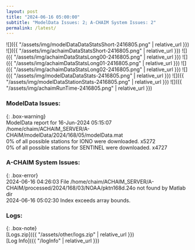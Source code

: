 ```yaml
---
layout: post
title: "2024-06-16 05:00:00"
subtitle: "ModelData Issues: 2; A-CHAIM System Issues: 2"
permalink: /latest/
---
```


![]({{ "/assets/img/modelDataDataStatsShort-2416805.png" | relative_url }})
![]({{ "/assets/img/achaimDataStatsShort-2416805.png" | relative_url }})
![]({{ "/assets/img/achaimDataStatsLong00-2416805.png" | relative_url }})
![]({{ "/assets/img/achaimDataStatsLong01-2416805.png" | relative_url }})
![]({{ "/assets/img/achaimDataStatsLong02-2416805.png" | relative_url }})
![]({{ "/assets/img/modelDataDataStats-2416805.png" | relative_url }})
![]({{ "/assets/img/modelDataStationStats-2416805.png" | relative_url }})
![]({{ "/assets/img/achaimRunTime-2416805.png" | relative_url }})


### ModelData Issues:  
  
{: .box-warning}  
 ModelData report for 16-Jun-2024 05:15:07   
 /home/chaim/ACHAIM_SERVER/A-CHAIM/modelData/2024/168/05/modelData.mat   
 0% of all possible stations for IONO were downloaded. x5272   
 0% of all possible stations for SENTINEL were downloaded. x4727   
  
### A-CHAIM System Issues:  
  
{: .box-error}  
2024-06-16 04:26:03 File /home/chaim/ACHAIM_SERVER/A-CHAIM/processed/2024/168/03/NOAA/pktn168d.24o not found by Matlab dir  
2024-06-16 05:02:30 Index exceeds array bounds.  

### Logs:  
  
{: .box-note}  
[Logs.zip]({{ "/assets/other/logs.zip" | relative_url }})  
[Log Info]({{ "/logInfo" | relative_url }})  
